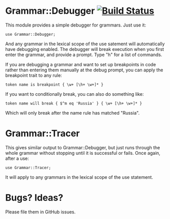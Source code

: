 # Grammar::Debugger [![Build Status](https://travis-ci.org/jnthn/grammar-debugger.svg?branch=master)](https://travis-ci.org/jnthn/grammar-debugger) This module provides a simple debugger for grammars. Just use it:    use Grammar::Debugger;And any grammar in the lexical scope of the use satement willautomatically have debugging enabled. The debugger will breakexecution when you first enter the grammar, and provide a prompt.Type "h" for a list of commands.If you are debugging a grammar and want to set up breakpoints incode rather than entering them manually at the debug prompt, youcan apply the breakpoint trait to any rule:    token name is breakpoint { \w+ [\h+ \w+]* }If you want to conditionally break, you can also do something like:    token name will break { $^m eq 'Russia' } { \w+ [\h+ \w+]* }Which will only break after the name rule has matched "Russia".    # Grammar::TracerThis gives similar output to Grammar::Debugger, but just runs throughthe whole grammar without stopping until it is successful or fails.Once again, after a use:    use Grammar::Tracer;It will apply to any grammars in the lexical scope of the use statement.# Bugs? Ideas?Please file them in GitHub issues.